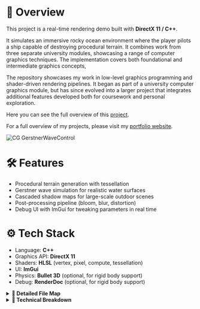 

#   📝 Overview

This project is a real-time rendering demo built with **DirectX 11 / C++**.

It simulates an immersive rocky ocean environment where the player pilots a ship capable of destroying procedural terrain. It combines work from three separate university modules, showcasing a range of computer graphics techniques. The implementation covers both foundational and intermediate graphics concepts,

The repository showcases my work in low-level graphics programming and shader-driven rendering pipelines.
It began as part of a university computer graphics module, but has since evolved into a larger project that integrates additional features developed both for coursework and personal exploration.

Here you can see the full overview of this [project](https://tedishopov.github.io/ComputerGraphicsApp.html).

For a full overview of my projects, please visit my [portfolio website](https://tedishopov.github.io/).

<img src="./Images/CGBanner.gif" alt="CG GerstnerWaveControl" />

#   🛠️ Features

*   Procedural terrain generation with tessellation
*   Gerstner wave simulation for realistic water surfaces
*   Cascaded shadow maps for large-scale outdoor scenes
*   Post-processing pipeline (bloom, blur, distortion)
*   Debug UI with ImGui for tweaking parameters in real time


#   ⚙️ Tech Stack

*   Language: **C++**
*   Graphics API: **DirectX 11**
*   Shaders: **HLSL** (vertex, pixel, compute, tessellation)
*   UI: **ImGui**
*   Physics: **Bullet 3D** (optional, for rigid body support)
*   Debug: **RenderDoc** (optional, for rigid body support)


<details>
  <summary><b>📂 Detailed File Map</b></summary>

### Entry Point
- `Scene.h/.cpp` - Central scene manager combining Asset and Render systems, with responsibility for ship instance setup and behavior.

### Sub-Systems
- `AssetSystem.h/.cpp` - loading and indexing of static scene assets
- `RenderSystem.h/.cpp` - handles all shaders and render passes

### Utilities
- `Transform.h/.cpp` - transform hierarchy
- `RenderItemCollection.h/.cpp` - per-shader collection & setup
- `ShaderParameter.h/.cpp` - helpers for initializing shader parameters

### Destructible Terrain - pipeline
1) **Terrain generation & extraction**  
   `Terrain.h/.cpp` - fBM/extra-noise terrain, destroyed-mask sampling, BFS peak extraction (`extractPeakTerrainSubregion`), mesh building.

2) **Procedural cutting/shattering**  
   `ProceduralDestruction.h/.cpp` - `cutMeshOpen` / `cutMeshClosed`, triangle-fan caps, `radialPlaneCutsRandom`.

3) **Gameplay glue (raycast → extract → cut/close → shatter → physics)**  
   `DestructableTerrainPeaks.h/.cpp` - `fireProjectileAt`: raycast to terrain, extract peak, close against plane, shatter, spawn Bullet bodies.

4) **Rendering & mask update**  
   `TerrainTesselationShader.h/.cpp` - shader bindings, CPU staging texture + SRV, `markRegionDestructed`.


</details>

<details>
  <summary><b>🔬 Technical Breakdown</b></summary>


## Water Simulation - Gerstner Waves
*   Implemented a physically-inspired Gerstner Wave model in the domain shader to deform a tessellated water plane.
*   Supports multi-layered waves with editable parameters: steepness, wavelength, speed, and direction.
*   Accurate vertex normal reconstruction was done using derived tangents and bitangents per wave layer to ensure proper lighting and shading.
<!-- <img src="./CG_GerstnerWaveControl.gif" alt="Terrain">-->

<!--<img src="https://s14.gifyu.com/images/bNMhr.gif" alt="CG GerstnerWaveControl" />-->
<img src="/Images/bNMhr.gif" alt="CG GerstnerWaveControl" />


## Parallel Split Shadow Maps (PSSM)
*   Integrated Parallel Split Shadow Mapping (PSSM) for high-quality directional shadows with 3 cascade levels (near, mid, far).
*   Each cascade is calculated using frustum slicing and orthographic projection aligned with the light direction.
*   Light positions and properties fully configurable at runtime via GUI.
<img src="./Images/bNM7j.gif" alt="Parallel-Split Shadow Maps" >
 

## Compute-shader Buoyancy 

*   The boat is physically represented by a rectangular Bullet3D body synced with the visible mesh.
*   A grid of points is sampled across the bottom hull surface each frame.
*   A compute shader evaluates each point using gradient descent to find the corresponding wave height (Gerstner waves require solving for vertical displacement, as they map 3D inputs to 3D outputs).
*   The vertical distance between each hull point and wave surface is used to estimate displaced fluid volume and generate upward buoyant forces.


 <img src="./Images/bNMhY.gif" alt="Buoyancy">


## Screen-Space Reflection (SSR)
Realistic water surface reflections were achieved using a screen-space ray marching algorithm:
*   Ray-marching in screen space with Digital Differential Analyzer (DDA) stepping to prevent over-sampling.
*   Fallback to a cubemap-based skybox when rays leave the view frustum, avoiding visual artifacts at screen edges.
*   Exposed fidelity controls (max steps, step size, reflection opacity) via ImGui interface for real-time tweaking and performance balancing.

<img src="./Images/bNM7R.gif" alt="Scree-Space Reflections" >
<!-- <img src="./CG_ScreenSpaceReflections.gif" alt="Terrain"> -->

## Procedural Terrain With Procedural Destruction
#### Terrain Generation
*   Used fractal Brownian motion (fBM) to procedurally generate rocky peaks emerging from the ocean.
*   GPU terrain is recalculated every frame using dynamic tessellation and vertex displacement.
*   A parallel CPU mesh is generated once and partially recalculated only when geometry is altered (e.g., via cannon fire), enabling accurate ray-triangle intersections and collisions.


<p>
 <img src="./Images/CG_Terrain.png" alt="Terrain" width="45%" >
 <img src="./Images/CG_TerrainNormals.png" alt="Terrain Normals"   width="45%" >
</p>

 <img src="./Images/CG_Tesselation.png" alt="Terrain Normals" width="50%" >

#### Destruction System
*   When terrain is hit by a cannon, the affected mesh region is extracted and converted into a destructible fragment set.
*   A sequence of randomly positioned and oriented splitting planes intersect the geometry and fragment it into jagged, rock-like chunks.
*   Each internal face is automatically inverted and retextured to distinguish the interior from the original surface.

<p>
 <img src="./Images/CG_ProceduralDestruction1.png" alt="Terrain" width="45%" >
 <img src="./Images/CG_ProceduralDestruction2.png" alt="Terrain Normals"   width="45%" >
</p>

## Retro Underwater Effect 
Achieved by combining various post-processing techniques:
*   Edge Blur: Vignette-based Gaussian blur applied only to screen edges using dynamic radial masks.
*   Water Distortion: Ripple effects applied via trigonometric distortion of UVs in the pixel shader.
*   Color Tinting & Magnification: Simulated depth distortion with a center-screen magnifier using aspect-corrected circular masks.
<!-- <img src="./CG_RetroWaterDistortion.gif" alt="Terrain"> -->
<img src="./Images/bNM70.gif" alt="Retro Water Distortion" >

<!--

## Dynamic Tesselation
*   Edge-based tesselation adjusts the subdivision level based on distance to the camera, optimizing detail vs. performance.

## Material Shading - Displacement + Normal Mapping
Rocks and props utilize displacement mapping driven by grayscale height maps, combined with normal mapping for high detail on low-poly meshes.
-->




</details>





